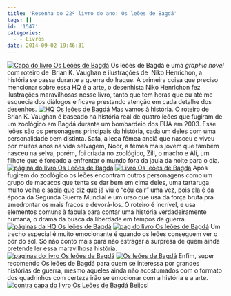 ```yaml
---
title: 'Resenha do 22º livro do ano: Os leões de Bagdá'
tags: []
id: '1547'
categories:
  - - Livros
date: 2014-09-02 19:46:31
---
```


[![Capa do livro Os Leões de Bagdá](/images/2014/09/capa-do-livro-os-Leões-de-Bagdá.jpg)](/images/2014/09/capa-do-livro-os-Leões-de-Bagdá.jpg) Os leões de Bagdá é uma _graphic novel_ com roteiro de  Brian K. Vaughan e ilustrações de  Niko Henrichon, a história se passa durante a guerra do Iraque. A primeira coisa que preciso mencionar sobre essa HQ é a arte, o desenhista Niko Henrichon fez ilustrações maravilhosas nesse livro, tanto que tem horas que eu até me esquecia dos diálogos e ficava prestando atenção em cada detalhe dos desenhos. [![HQ Os leões de Bagdá](/images/2014/09/HQ-Os-leões-de-Bagdá.jpg)](/images/2014/09/HQ-Os-leões-de-Bagdá.jpg) Mas vamos à história. O roteiro de Brian K. Vaughan é baseado na história real de quatro leões que fugiram de um zoológico em Bagdá durante um bombardeio dos EUA em 2003. Esse leões são os personagens principais da história, cada um deles com uma  personalidade bem distinta. Safa, a leoa fêmea anciã que nasceu e viveu por muitos anos na vida selvagem, Noor, a fêmea mais jovem que também nasceu na selva, porém, foi criada no zoológico, Zill, o macho e Ali, um filhote que é forçado a enfrentar o mundo fora da jaula da noite para o dia. [![página do livro Os Leões de Bagdá](/images/2014/09/página-do-livro-Os-Leões-de-Bagdá.jpg)](/images/2014/09/página-do-livro-Os-Leões-de-Bagdá.jpg) [![Livro Os leões de Bagdá](/images/2014/09/Livro-Os-leões-de-Bagdá.jpg)](/images/2014/09/Livro-Os-leões-de-Bagdá.jpg) Após fugirem do zoológico os leões encontram outros personagens como um grupo de macacos que tenta se dar bem em cima deles, uma tartaruga muito velha e sábia que diz que já viu o “céu cair” uma vez, pois ela é da época da Segunda Guerra Mundial e um urso que usa da força bruta pra amedrontar os mais fracos e devorá-los. O roteiro é incrível, e usa elementos comuns à fábula para contar uma história verdadeiramente humana, o drama da busca da liberdade em tempos de guerra. [![páginas da HQ Os leões de Bagdá](/images/2014/09/páginas-da-HQ-Os-leões-de-Bagdá.jpg)](/images/2014/09/páginas-da-HQ-Os-leões-de-Bagdá.jpg) [![pag do livro Os leões de Bagdá](/images/2014/09/pag-do-livro-Os-leões-de-Bagdá.jpg)](/images/2014/09/pag-do-livro-Os-leões-de-Bagdá.jpg) Um trecho especial é muito emocionante é quando os leões conseguem ver o pôr do sol. Só não conto mais para não estragar a surpresa de quem ainda pretende ler essa maravilhosa história. [![paginas do livro Os leões de Bagdá](/images/2014/09/paginas-do-livro-Os-leões-de-Bagdá.jpg)](/images/2014/09/paginas-do-livro-Os-leões-de-Bagdá.jpg) [![Os leões de Bagdá](/images/2014/09/Os-leões-de-Bagdá.jpg)](/images/2014/09/Os-leões-de-Bagdá.jpg) Enfim, super recomendo Os leões de Bagdá para quem se interessa por grandes histórias de guerra, mesmo aqueles ainda não acostumados com o formato dos quadrinhos com certeza irão se emocionar com a história e a arte. [![contra capa do livro Os Leões de Bagdá](/images/2014/09/contra-capa-do-livro-Os-Leões-de-Bagdá.jpg)](/images/2014/09/contra-capa-do-livro-Os-Leões-de-Bagdá.jpg) Beijos!
